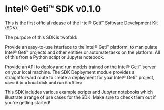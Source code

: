 # Intel® Geti™ SDK v0.1.0

This is the first official release of the Intel® Geti™ Software Development Kit (SDK).

The purpose of this SDK is twofold:

Provide an easy-to-use interface to the Intel® Geti™ platform, to manipulate
Intel® Geti™ projects and other entities or automate tasks on the platform. All
of this from a Python script or Jupyter notebook.

Provide an API to deploy and run models trained on the Intel® Geti™ server on your local
machine. The SDK Deployment module provides a straightforward
route to create a deployment for your Intel® Geti™ project, save it to a local disk and run
it offline.

This SDK includes various example scripts and Jupyter notebooks which illustrate a
range of use cases for the SDK. Make sure to check them out if you're getting
started!
